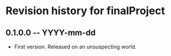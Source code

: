 # Revision history for finalProject

## 0.1.0.0 -- YYYY-mm-dd

* First version. Released on an unsuspecting world.
